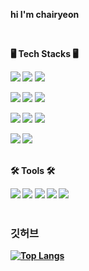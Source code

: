 
<b> hi I'm chairyeon <b>

</br>

<b>🖥 Tech Stacks 🖥<b></br>
   
<img src="https://img.shields.io/badge/Java-1572B6?style=flat-square&logo=java&logoColor=white"/></span>
<img src="https://img.shields.io/badge/Spring-6DB33F?style=flat-square&logo=Spring&logoColor=white"/>
<img src="https://img.shields.io/badge/Spring boot-6DB33F?style=flat-square&logo=Spring boot&logoColor=white"/>

<img src="https://img.shields.io/badge/HTML5-E34F26?style=flat-square&logo=html5&logoColor=white"/></span>
<img src="https://img.shields.io/badge/CSS-1572B6?style=flat-square&logo=css&logoColor=white"/></span>
<img src="https://img.shields.io/badge/JavaScript-F7DF1E?style=flat-square&logo=javascript&logoColor=white"/></span>

<img src="https://img.shields.io/badge/jQuery-0769ad?style=flat&logo=jquery&logoColor=white"/></span>
<img src="https://img.shields.io/badge/React-61DAFB?style=flat-square&logo=react&logoColor=white"/></span>
<img src="https://img.shields.io/badge/Node.js-339933?style=flat-square&logo=Node.js&logoColor=white"/></span>
   
<img src="https://img.shields.io/badge/OracleDB-F80000?style=flat-square&logo=OracleDB&logoColor=white"/>   
<img src="https://img.shields.io/badge/MySQL-4479A1?style=flat-square&logo=MySQL&logoColor=white"/>
</br>
</br>

<b>🛠️ Tools 🛠️<b></br>

<img src="https://img.shields.io/badge/VisualStudioCode-007ACC?style=flat-square&logo=Node.js&logoColor=white"/></span>
<img src="https://img.shields.io/badge/Eclipse IDE-2C2255?style=flat-square&logo=Eclipse IDE&logoColor=white"/></span>
<img src="https://img.shields.io/badge/IntelliJ IDEA-000000?style=flat-square&logo=IntelliJ IDEA&logoColor=white"/>
<img src="https://img.shields.io/badge/Git-F05032?style=flat-square&logo=Git&logoColor=white"/></span>
<img src="https://img.shields.io/badge/GitHub-181717?style=flat-square&logo=GitHub&logoColor=white"/></span>
</br>
</br>
   
### 깃허브

   [![Top Langs](https://github-readme-stats.vercel.app/api/top-langs/?username=yoonchairyeon&langs_count=8)](https://github.com/yoonchairyeon/github-readme-stats)   
</br>   
</br>   
